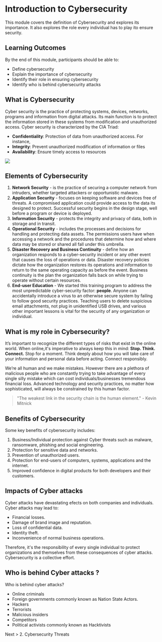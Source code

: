 # Introduction to Cybersecurity 

This module covers the definition of Cybersecurity and explores its importance. 
It also explores the role every individual has to play ito ensure security. 

## Learning Outcomes

By the end of this module, participants should be able to:
*	Define cybersecurity
* Explain the importance of cybersecurity
* Identify their role in ensuring cybersecurity
* Identify who is behind cybersecurity attacks

## What is Cybersecurity 
Cyber security is the practice of protecting systems, devices, networks, programs and information from digital attacks. Its main function is to protect the information stored in these systems from modification and unauthorized access. 
Cyber security is characterized by the CIA Triad:
* __Confidentiality__: Protection of data from unauthorized access. For instance, 
* __Integrity__: Prevent unauthorized modification of information or files
* __Availability__: Ensure timely access to resources

![](https://github.com/the-mind/OnlineSecurity/blob/master/images/CIAtriad.jpg)

## Elements of Cybersecurity 
1. __Network Security__ - is the practice of securing a computer network from intruders, whether targeted attackers or opportunistic malware.
1. __Application Security__ - focuses on keeping software and devices free of threats. A compromised application could provide access to the data its designed to protect. Successful security begins in the design stage, well before a program or device is deployed.
1. __Information Security__ - protects the integrity and privacy of data, both in storage and in transit.
1. __Operational Security__ - includes the processes and decisions for handling and protecting data assets. The permissions users have when accessing a network and the procedures that determine how and where data may be stored or shared all fall under this umbrella.
1. __Disaster Recovery and Business Continuity__ - define how an organization responds to a cyber-security incident or any other event that causes the loss of operations or data. Disaster recovery policies dictate how the organization restores its operations and information to return to the same operating capacity as before the event. Business continuity is the plan the organization falls back on while trying to operate without certain resources.
1. __End-user Education__ - We started this training program to address the most unpredictable cyber-security factor: __people__. Anyone can accidentally introduce a virus to an otherwise secure system by failing to follow good security practices. Teaching users to delete suspicious email attachments, not plug in unidentified USB drives, and various other important lessons is vital for the security of any organization or individual. 

## What is my role in Cybersecurity? 
It’s important to recognize the different types of risks that
exist in the online world. When online,it's imperative to always keep this in mind: __Stop.
Think. Connect.__ Stop for a moment. Think deeply about how you will
take care of your information and personal data before acting.
Connect responsibly. 

We’re all human and we make mistakes. However there are a plethora of malicious people who are constantly trying to take advantage of every single silly mistake which can cost individuals/businesses tremendous financial loss. Advanced technology and security practices, no matter how sophisticated, will always be constrained by this human factor.

> "The weakest link in the security chain is the human element." - Kevin Mitnick 

## Benefits of Cybersecurity
Some key benefits of cybersecurity includes:

1. Business/Individual protection against Cyber threats such as malware, ransomware, phishing and social engineering.
1. Protection for sensitive data and networks.
1. Prevention of unauthorized users. 
1. Protection for end-users of computers, systems, applications and the internet.
1. Improved confidence in digital products for both developers and their customers.

## Impacts of Cyber attacks
Cyber attacks have devastating efects on both companies and individuals. Cyber attacks may lead to: 
*	Financial losses. 
*	Damage of brand image and reputation. 
*	Loss of confidential data. 
*	Identity theft. 
*	Inconvenience of normal business operations. 

Therefore, it's the responsibility of every single individual to protect organizations and themselves from these consequences of cyber attacks. Cybersecurity is a collective effort. 


## Who is behind Cyber attacks ?
Who is behind cyber attacks? 
* Online criminals 
* Foreign governments commonly known as Nation State Actors. 
* Hackers
*	Terrorists 
*	Malicious insiders  
* Competitors  
*	Political activists commonly known as Hacktivists

Next > 2. Cybersecurity Threats






